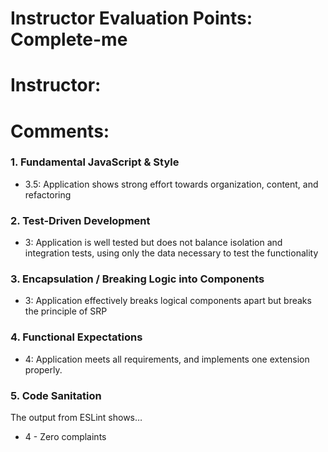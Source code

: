 # Instructor Evaluation Points: Complete-me
# Instructor:
# Comments:

### 1. Fundamental JavaScript & Style

* 3.5:  Application shows strong effort towards organization, content, and refactoring

### 2. Test-Driven Development

* 3: Application is well tested but does not balance isolation and integration tests, using only the data necessary to test the functionality

### 3. Encapsulation / Breaking Logic into Components

* 3: Application effectively breaks logical components apart but breaks the principle of SRP

### 4. Functional Expectations

* 4: Application meets all requirements, and implements one extension properly.

### 5. Code Sanitation

The output from ESLint shows…

* 4 - Zero complaints
